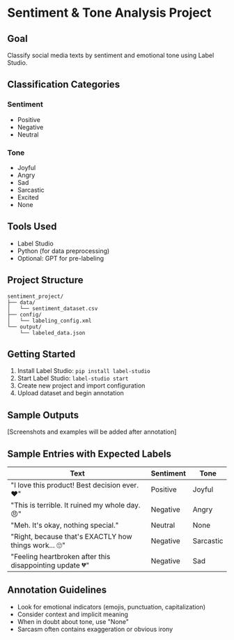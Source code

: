 # Sentiment & Tone Analysis Project

## Goal
Classify social media texts by sentiment and emotional tone using Label Studio.

## Classification Categories
### Sentiment
- Positive
- Negative
- Neutral

### Tone
- Joyful
- Angry
- Sad
- Sarcastic
- Excited
- None

## Tools Used
- Label Studio
- Python (for data preprocessing)
- Optional: GPT for pre-labeling

## Project Structure
```
sentiment_project/
├── data/
│   └── sentiment_dataset.csv
├── config/
│   └── labeling_config.xml
└── output/
    └── labeled_data.json
```

## Getting Started
1. Install Label Studio: `pip install label-studio`
2. Start Label Studio: `label-studio start`
3. Create new project and import configuration
4. Upload dataset and begin annotation

## Sample Outputs
[Screenshots and examples will be added after annotation]

## Sample Entries with Expected Labels

| Text | Sentiment | Tone |
|------|-----------|------|
| "I love this product! Best decision ever. ❤️" | Positive | Joyful |
| "This is terrible. It ruined my whole day. 😠" | Negative | Angry |
| "Meh. It's okay, nothing special." | Neutral | None |
| "Right, because that's EXACTLY how things work... 🙄" | Negative | Sarcastic |
| "Feeling heartbroken after this disappointing update 💔" | Negative | Sad |

## Annotation Guidelines
- Look for emotional indicators (emojis, punctuation, capitalization)
- Consider context and implicit meaning
- When in doubt about tone, use "None"
- Sarcasm often contains exaggeration or obvious irony